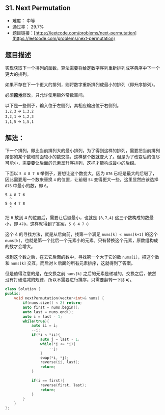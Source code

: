 ## 31. Next Permutation


- 难度： 中等
- 通过率： 29.7%
- 题目链接：[https://leetcode.com/problems/next-permutation](https://leetcode.com/problems/next-permutation)

## 题目描述

<p>实现获取下一个排列的函数，算法需要将给定数字序列重新排列成字典序中下一个更大的排列。</p>

<p>如果不存在下一个更大的排列，则将数字重新排列成最小的排列（即升序排列）。</p>

<p>必须<strong><a href="https://baike.baidu.com/item/%E5%8E%9F%E5%9C%B0%E7%AE%97%E6%B3%95" target="_blank">原地</a></strong>修改，只允许使用额外常数空间。</p>

<p>以下是一些例子，输入位于左侧列，其相应输出位于右侧列。<br>
<code>1,2,3</code> &rarr; <code>1,3,2</code><br>
<code>3,2,1</code> &rarr; <code>1,2,3</code><br>
<code>1,1,5</code> &rarr; <code>1,5,1</code></p>


## 解法：

下一个排列，即比当前排列大的最小排列，为了得到这样的排列，需要把当前排列尾部的某个数和前面较小的数交换，这样整个数就变大了。但是为了改变后的值尽可能小，需要要让后面的元素呈升序排列，这样才能构成最小的后缀。


下面以 `5 4 8 7 6` 举例子，要想让这个数变大，因为 `876` 已经是最大的后缀了，因此需要用一个数来替换 `4` 的位置，让前缀 `54` 变得更大一些，这里显然应该选择 `876` 中最小的数，即 `6`。

```
5 4 8 7 6
  ^
5 6 4 7 8
  ^
```

把 6 放到 4 的位置后，需要让后缀最小，也就是 `{8,7,4}` 这三个数构成的数最小，即 `478`，这样就得到了答案，`5 6 4 7 8`


这个 4 的寻找方法，就是从后向前，找第一个满足 `nums[k] < nums[k+1]` 的这个 `nums[k]`，也就是第一个比后一个元素小的元素。只有替换这个元素，原数组构成的数才会增大。

找到这个数之后，在去它后面的数中，寻找第一个大于它的数 `nums[i]`，把这个数和 `nums[k]` 交互，而后对 k 后面的所有元素排序，这就得到了答案。

但是值得注意的是，在交换之前 `nums[k]` 之后的元素是递减的，交换之后，依然没有打破递减的规律，所以不需要进行排序，只需要翻转一下即可。 


```cpp
class Solution {
public:
    void nextPermutation(vector<int>& nums) {
        if(nums.size() < 2) return;
        auto first = nums.begin();
        auto last = nums.end();
        auto i = last - 1;
        while(true){
            auto ii = i;
            --i;
            if(*i < *ii){
                auto j = last - 1;
                while(*j <= *i){
                    --j;
                }
                swap(*i, *j);
                reverse(ii, last);
                return;
            }
            
            if(i == first){
                reverse(first, last);
                return;
            }
        }
    }
};
```